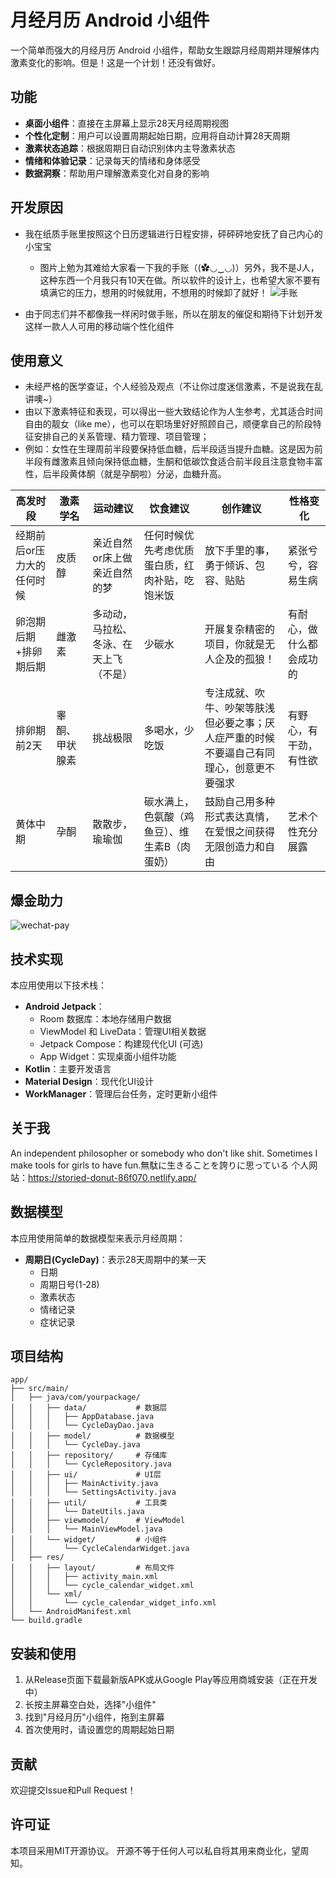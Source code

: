 # 月经月历 Android 小组件

一个简单而强大的月经月历 Android 小组件，帮助女生跟踪月经周期并理解体内激素变化的影响。但是！这是一个计划！还没有做好。

## 功能

- **桌面小组件**：直接在主屏幕上显示28天月经周期视图
- **个性化定制**：用户可以设置周期起始日期，应用将自动计算28天周期
- **激素状态追踪**：根据周期日自动识别体内主导激素状态
- **情绪和体验记录**：记录每天的情绪和身体感受
- **数据洞察**：帮助用户理解激素变化对自身的影响

## 开发原因

- 我在纸质手账里按照这个日历逻辑进行日程安排，砰砰砰地安抚了自己内心的小宝宝
	- 图片上勉为其难给大家看一下我的手账（(✿◡‿◡)）另外，我不是J人，这种东西一个月我只有10天在做。所以软件的设计上，也希望大家不要有填满它的压力，想用的时候就用，不想用的时候卸了就好！
![手账](https://github.com/user-attachments/assets/2e6ef33a-7ff0-4f3e-a470-d0f96d0256e2)

- 由于同志们并不都像我一样闲时做手账，所以在朋友的催促和期待下计划开发这样一款人人可用的移动端个性化组件
## 使用意义

- 未经严格的医学查证，个人经验及观点（不让你过度迷信激素，不是说我在乱讲噢~）
- 由以下激素特征和表现，可以得出一些大致结论作为人生参考，尤其适合时间自由的靓女（like me），也可以在职场里好好照顾自己，顺便拿自己的阶段特征安排自己的关系管理、精力管理、项目管理；
- 例如：女性在生理周前半段要保持低血糖，后半段适当提升血糖。这是因为前半段有雌激素且倾向保持低血糖，生酮和低碳饮食适合前半段且注意食物丰富性，后半段黄体酮（就是孕酮啦）分泌，血糖升高。

| 高发时段           | **激素学名** | 运动建议                | 饮食建议                    | 创作建议                                         | 性格变化         |
| -------------- | -------- | ------------------- | ----------------------- | -------------------------------------------- | ------------ |
| 经期前后or压力大的任何时候 | 皮质醇      | 亲近自然or床上做亲近自然的梦     | 任何时候优先考虑优质蛋白质，红肉补贴，吃饱米饭 | 放下手里的事，勇于倾诉、包容、贴贴                            | 紧张兮兮，容易生病    |
| 卵泡期后期+排卵期后期    | 雌激素      | 多动动，马拉松、冬泳、在天上飞（不是） | 少碳水                     | 开展复杂精密的项目，你就是无人企及的孤狼！                        | 有耐心，做什么都会成功的 |
| 排卵期前2天         | 睾酮、甲状腺素  | 挑战极限                | 多喝水，少吃饭                 | 专注成就、吹牛、吵架等肤浅但必要之事；厌人症严重的时候不要逼自己有同理心，创意更不要强求 | 有野心，有干劲，有性欲  |
| 黄体中期           | 孕酮       | 散散步，瑜瑜伽             | 碳水满上，色氨酸（鸡鱼豆）、维生素B（肉蛋奶） | 鼓励自己用多种形式表达真情，在爱恨之间获得无限创造力和自由                | 艺术个性充分展露     |

## 爆金助力
![wechat-pay](https://github.com/user-attachments/assets/83feb6cd-20ba-466e-a21b-48f7bb9a1aac)

## 技术实现

本应用使用以下技术栈：

- **Android Jetpack**：
  - Room 数据库：本地存储用户数据
  - ViewModel 和 LiveData：管理UI相关数据
  - Jetpack Compose：构建现代化UI (可选)
  - App Widget：实现桌面小组件功能
- **Kotlin**：主要开发语言
- **Material Design**：现代化UI设计
- **WorkManager**：管理后台任务，定时更新小组件

## 关于我

An independent philosopher or somebody who don't like shit. Sometimes I make tools for girls to have fun.無駄に生きることを誇りに思っている
个人网站：https://storied-donut-86f070.netlify.app/

## 数据模型

本应用使用简单的数据模型来表示月经周期：

- **周期日(CycleDay)**：表示28天周期中的某一天
  - 日期
  - 周期日号(1-28)
  - 激素状态
  - 情绪记录
  - 症状记录

## 项目结构

```
app/
├── src/main/
│   ├── java/com/yourpackage/
│   │   ├── data/           # 数据层
│   │   │   ├── AppDatabase.java
│   │   │   └── CycleDayDao.java
│   │   ├── model/          # 数据模型
│   │   │   └── CycleDay.java
│   │   ├── repository/     # 存储库
│   │   │   └── CycleRepository.java
│   │   ├── ui/             # UI层
│   │   │   ├── MainActivity.java
│   │   │   └── SettingsActivity.java
│   │   ├── util/           # 工具类
│   │   │   └── DateUtils.java
│   │   ├── viewmodel/      # ViewModel
│   │   │   └── MainViewModel.java
│   │   └── widget/         # 小组件
│   │       └── CycleCalendarWidget.java
│   ├── res/
│   │   ├── layout/         # 布局文件
│   │   │   ├── activity_main.xml
│   │   │   └── cycle_calendar_widget.xml
│   │   └── xml/
│   │       └── cycle_calendar_widget_info.xml
│   └── AndroidManifest.xml
└── build.gradle
```

## 安装和使用

1. 从Release页面下载最新版APK或从Google Play等应用商城安装（正在开发中）
2. 长按主屏幕空白处，选择"小组件"
3. 找到"月经月历"小组件，拖到主屏幕
4. 首次使用时，请设置您的周期起始日期

## 贡献

欢迎提交Issue和Pull Request！

## 许可证

本项目采用MIT开源协议。
开源不等于任何人可以私自将其用来商业化，望周知。
